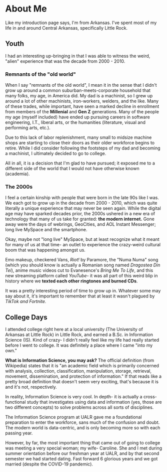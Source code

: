 # About Me

Like my introduction page says, I'm from Arkansas. I've spent most of my life in and around Central Arkansas, specifically Little Rock. 

## Youth

I had an interesting up-bringing in that I was able to witness the weird, "alien" experience that was the decade from 2000 - 2010. 

### Remnants of the "old world"

When I say "remnants of the old world", I mean it in the sense that I didn't grow up around a common suburban-meets-corporate household that many folks, my age, in America did. My dad is a machinist, so I grew up around a lot of other machinists, iron-workers, welders, and the like. Many of these trades, while important, have seen a marked decline in enrollment from members of the **Millenial** and **Gen Z** generations. Many of the people my age (myself included) have ended up pursuing careers in software engineering, I.T., liberal arts, or the humanities (literature, visual and performing arts, etc.).

Due to this lack of labor replenishment, many small to midsize machine shops are starting to close their doors as their older workforce begins to retire. While I did consider following the footsteps of my dad and becoming a machinist, I ultimately decided to go to college. 

All in all, it is a decision that I'm glad to have pursued; it exposed me to a different side of the world that I would not have otherwise known (academia).

### The 2000s

I feel a certain kinship with people that were born in the late 90s like I was. We each got to grow up in the decade from 2000 - 2010, which was quite literally a unique experience that may never be seen again. While the digital age may have sparked decades prior, the 2000s ushered in a new era of technology that many of us take for granted: **the modern internet.** Gone away were the days of webrings, GeoCities, and AOL Instant Messenger; long live MySpace and the smartphone.

Okay, maybe not "long live" MySpace, but at least recognize what it meant for many of us at that time- an outlet to experience the crazy-weird cultural boom that was happening amongst us. 

Emo makeup, checkered Vans, *Riot!* by Paramore, the "Numa Numa" song (which you should know is actually a Romanian song named *Dragostea Din Tei*), anime music videos cut to Evanesence's *Bring Me To Life*, and this new streaming platform called _YouTube_- it was all part of this weird blip in history where we **texted each other ringtones and burned CDs**. 

It was a pretty interesting period of time to grow up in. Whatever some may say about it, it's important to remember that at least it wasn't plagued by *TikTok and Fortnite.*

## College Days

I attended college right here at a local university (The University of Arkansas at Little Rock) in Little Rock, and earned a B.Sc. in Information Science (IS). Kind of crazy- I didn't really feel like my life had really started before I went to college. It was definitely a place where I came "into my own."

**What is Information Science, you may ask?** The official definition (from Wikipedia) states that it is "an academic field which is primarily concerned with analysis, collection, classification, manipulation, storage, retrieval, movement, dissemination, and protection of information." If that reads like a pretty broad definition that doesn't seem very exciting, that's because it is and it's not, respectively. 

In reality, Information Science is very cool. In depth- it is actually a cross-functional study that investigates using data and information (yes, those are two different concepts) to solve problems across all sorts of disciplines. 

The Information Science program at UALR gave me a foundational preparation to enter the workforce, sans much of the confusion and doubt. The modern world is data-centric, and is only becoming more so with each passing year.

However, by far, the most important thing that came out of going to college was meeting a very special woman; my wife- Caroline. She and I met during summer orientation before our freshman year at UALR, and by that second semester we had started dating. Fast forward 6 glorious years and we got married (despite the COVID-19 pandemic). 